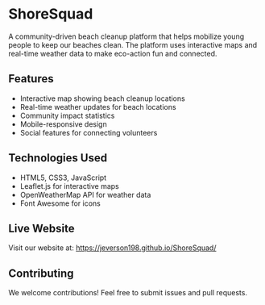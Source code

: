 # ShoreSquad

A community-driven beach cleanup platform that helps mobilize young people to keep our beaches clean. The platform uses interactive maps and real-time weather data to make eco-action fun and connected.

## Features

- Interactive map showing beach cleanup locations
- Real-time weather updates for beach locations
- Community impact statistics
- Mobile-responsive design
- Social features for connecting volunteers

## Technologies Used

- HTML5, CSS3, JavaScript
- Leaflet.js for interactive maps
- OpenWeatherMap API for weather data
- Font Awesome for icons

## Live Website

Visit our website at: https://jeverson198.github.io/ShoreSquad/

## Contributing

We welcome contributions! Feel free to submit issues and pull requests.
